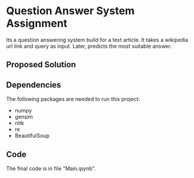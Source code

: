 # Question Answer System Assignment

Its a question answering system build for a text article. It takes a wikipedia url link and query as input. Later, predicts the most suitable answer.

## Proposed Solution

## Dependencies

The following packages are needed to run this project:

- numpy
- gensim
- nltk
- re
- BeautifulSoup

## Code

The final code is in file "Main.ipynb".